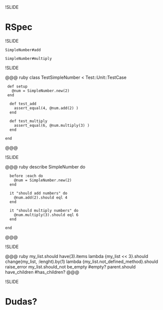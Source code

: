 !SLIDE

# RSpec

!SLIDE

    SimpleNumber#add

    SimpleNumber#multiply

!SLIDE 

@@@ ruby
    class TestSimpleNumber < Test::Unit::TestCase
     
     def setup
       @num = SimpleNumber.new(2)
     end

      def test_add
        assert_equal(4, @num.add(2) )
      end
     
      def test_multiply
        assert_equal(6, @num.multiply(3) )
      end

    end
@@@


!SLIDE 

@@@ ruby
    describe SimpleNumber do
      
      before :each do
        @num = SimpleNumber.new(2)
      end
     
      it "should add numbers" do
        @num.add(2).should eql 4
      end
      
      it "should multiply numbers" do
        @num.multiply(3).should eql 6
      end
     
    end
@@@

!SLIDE

@@@ ruby
    my_list.should have(3).items
    lambda {my_list << 3}.should change(my_list, :lenght).by(1)
    lambda {my_list.not_defined_method}.should raise_error
    my_list.should_not be_empty #empty?
    parent.should have_children #has_children?
@@@

!SLIDE

# Dudas?

